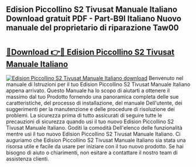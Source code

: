 ## Edision Piccollino S2 Tivusat Manuale Italiano Download gratuit PDF - Part-B9l Italiano Nuovo manuale del proprietario di riparazione Taw00

# <h2><a href="http://dfe7qve.blite.top/?on=Edision+Piccollino+S2+Tivusat+Manuale+Italiano">🔗Download 👉🔴 Edision Piccollino S2 Tivusat Manuale Italiano</a></h2>

[![Edision Piccollino S2 Tivusat Manuale Italiano download](https://i.imgur.com/lujVjoI.png)](http://dfe7qve.blite.top/?on=Edision+Piccollino+S2+Tivusat+Manuale+Italiano)
Benvenuto nel manuale di Istruzioni per il tuo Edision Piccollino S2 Tivusat Manuale Italiano appena arrivato. Questo Manuale ha lo scopo di aiutarti a ottenere il massimo dal tuo Prodotto fornendo una panoramica completa delle sue caratteristiche, del processo di installazione, del manuale Dell'utente, dei suggerimenti per la manutenzione e delle procedure di risoluzione dei problemi. La sicurezza prima di tutto assicurati di seguire tutte le precauzioni di sicurezza quando usi il tuo nuovo Edision Piccollino S2 Tivusat Manuale Italiano. Goditi la comodità Dell'elenco delle funzionalità mentre usi il tuo nuovo Edision Piccollino S2 Tivusat Manuale Italiano. Ci auguriamo che Edision Piccollino S2 Tivusat Manuale Italiano sia stata una risorsa utile e facile da usare per iniziare con il tuo nuovo prodotto. Se hai bisogno di aiuto o chiarimenti, non esitare a contattare il nostro team di assistenza clienti.
